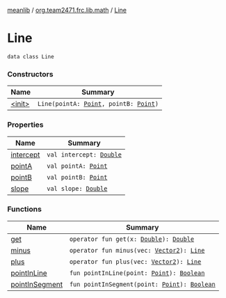 [meanlib](../../index.md) / [org.team2471.frc.lib.math](../index.md) / [Line](./index.md)

# Line

`data class Line`

### Constructors

| Name | Summary |
|---|---|
| [&lt;init&gt;](-init-.md) | `Line(pointA: `[`Point`](../-point/index.md)`, pointB: `[`Point`](../-point/index.md)`)` |

### Properties

| Name | Summary |
|---|---|
| [intercept](intercept.md) | `val intercept: `[`Double`](https://kotlinlang.org/api/latest/jvm/stdlib/kotlin/-double/index.html) |
| [pointA](point-a.md) | `val pointA: `[`Point`](../-point/index.md) |
| [pointB](point-b.md) | `val pointB: `[`Point`](../-point/index.md) |
| [slope](slope.md) | `val slope: `[`Double`](https://kotlinlang.org/api/latest/jvm/stdlib/kotlin/-double/index.html) |

### Functions

| Name | Summary |
|---|---|
| [get](get.md) | `operator fun get(x: `[`Double`](https://kotlinlang.org/api/latest/jvm/stdlib/kotlin/-double/index.html)`): `[`Double`](https://kotlinlang.org/api/latest/jvm/stdlib/kotlin/-double/index.html) |
| [minus](minus.md) | `operator fun minus(vec: `[`Vector2`](../-vector2/index.md)`): `[`Line`](./index.md) |
| [plus](plus.md) | `operator fun plus(vec: `[`Vector2`](../-vector2/index.md)`): `[`Line`](./index.md) |
| [pointInLine](point-in-line.md) | `fun pointInLine(point: `[`Point`](../-point/index.md)`): `[`Boolean`](https://kotlinlang.org/api/latest/jvm/stdlib/kotlin/-boolean/index.html) |
| [pointInSegment](point-in-segment.md) | `fun pointInSegment(point: `[`Point`](../-point/index.md)`): `[`Boolean`](https://kotlinlang.org/api/latest/jvm/stdlib/kotlin/-boolean/index.html) |
